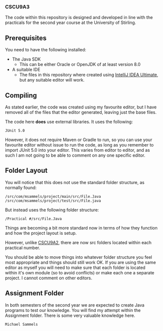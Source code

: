 ### CSCU9A3

The code within this repository is designed and developed in line with the
practicals for the second year course at the University of Stirling.

## Prerequisites
You need to have the following installed:

- The Java SDK
  - This can be either Oracle or OpenJDK of at least version 8.0
- A suitable IDE
  - The files in this repository where created using
  [IntelliJ IDEA Ultimate](https://www.jetbrains.com/idea/), but any suitable
  editor will work.

## Compiling
As stated earlier, the code was created using my favourite editor, but I have
removed all of the files that the editor generated, leaving just the base
files.

The code here **does** use external libraries. It uses the following:

    JUnit 5.0

However, it does not require Maven or Gradle to run, so you can use your
favourite editor without issue to run the code, as long as you remember to
import JUnit 5.0 into your editor. This varies from editor to editor, and as
such I am not going to be able to comment on any one specific editor.

## Folder Layout
You will notice that this does not use the standard folder structure, as
normally found:

    /src/com/msammels/project/main/src/File.Java
    /src/com/msammels/project/test/src/File.java

But instead uses the following folder structure:

    /Practical #/src/File.Java

Things are becoming a bit more standard now in terms of how they function
and how the project layout is setup.

However, unlike [CSCU9A2](https://github.com/msammels/CSCU9A2), there are
now src folders located within each practical number.

You should be able to move things into whatever folder structure you feel
most appropriate and things should still work OK. If you are using the same
editor as myself you will need to make sure that each folder is located
within it's own module (so to avoid conflicts) or make each one a separate
project. I cannot comment on other editors.

## Assignment Folder
In both semesters of the second year we are expected to create Java programs
to test our knowledge. You will find my attempt within the Assignment folder.
There is some very valuable knowledge here.

```
Michael Sammels
```
